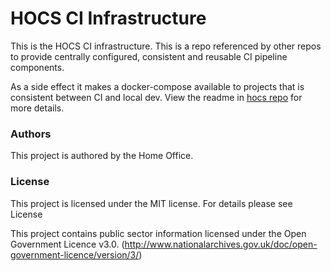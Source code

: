 # HOCS CI Infrastructure


This is the HOCS CI infrastructure.
This is a repo referenced by other repos to provide centrally configured, consistent and reusable CI pipeline components. 

As a side effect it makes a docker-compose available to projects that is consistent between CI and local dev.
View the readme in [hocs repo](https://github.com/UKHomeOffice/hocs/blob/main/README.md)  for more details.

### Authors

This project is authored by the Home Office.

### License

This project is licensed under the MIT license. For details please see License

This project contains public sector information licensed under the Open Government Licence v3.0. (http://www.nationalarchives.gov.uk/doc/open-government-licence/version/3/)
